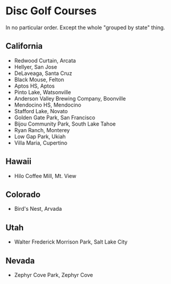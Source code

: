 # Disc Golf Courses
In no particular order. Except the whole "grouped by state" thing.


## California
* Redwood Curtain, Arcata
* Hellyer, San Jose
* DeLaveaga, Santa Cruz
* Black Mouse, Felton
* Aptos HS, Aptos
* Pinto Lake, Watsonville
* Anderson Valley Brewing Company, Boonville
* Mendocino HS, Mendocino
* Stafford Lake, Novato
* Golden Gate Park, San Francisco
* Bijou Community Park, South Lake Tahoe
* Ryan Ranch, Monterey
* Low Gap Park, Ukiah
* Villa Maria, Cupertino

## Hawaii
* Hilo Coffee Mill, Mt. View

## Colorado
* Bird's Nest, Arvada

## Utah
* Walter Frederick Morrison Park, Salt Lake City

## Nevada
* Zephyr Cove Park, Zephyr Cove
